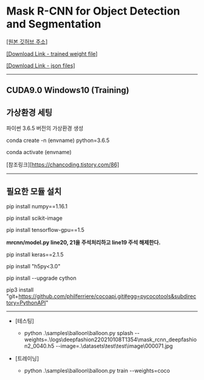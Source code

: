 # Mask R-CNN for Object Detection and Segmentation

[[원본 깃허브 주소]](https://github.com/matterport/Mask_RCNN)

[[Download Link - trained weight file]](https://drive.google.com/file/d/1SB9HVItbI86-f2rKq3HYAGd9evUzHe7a/view?usp=sharing)

[[Download Link - json files]](https://drive.google.com/drive/folders/1CHPFxcQ6OLFqkHgFsEPybe8kxAy-7-uW?usp=sharing)

---

## CUDA9.0 Windows10 (Training)
## 가상환경 세팅

파이썬 3.6.5 버전의 가상환경 생성

conda create -n (envname) python=3.6.5

conda activate (envname)

[참조링크][https://chancoding.tistory.com/86]

---

## 필요한 모듈 설치

pip install numpy==1.16.1

pip install scikit-image

pip install tensorflow-gpu==1.5

__mrcnn/model.py line20, 21을 주석처리하고 line19 주석 해제한다.__


pip install keras==2.1.5

pip install "h5py<3.0"

pip install --upgrade cython

pip3 install "git+https://github.com/philferriere/cocoapi.git#egg=pycocotools&subdirectory=PythonAPI"


---

* [테스팅]
    * python .\samples\balloon\balloon.py splash --weights=.\logs\deepfashion220210108T1354\mask_rcnn_deepfashion2_0040.h5 --image=.\datasets\test\test\image\000071.jpg

* [트레이닝]
    * python .\\samples\\balloon\\balloon.py train --weights=coco


